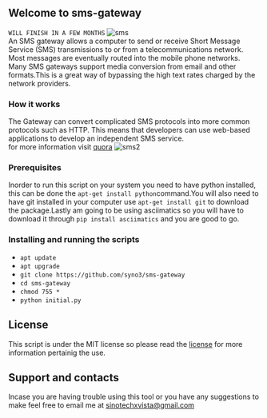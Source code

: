 ## Welcome to sms-gateway
<code>WILL FINISH IN A FEW MONTHS</code>
![sms](https://raw.githubusercontent.com/syno3/sms-gateway/master/Images/sms3.png)<br>
An SMS gateway allows a computer to send or receive Short Message Service (SMS) transmissions to or from a telecommunications network. Most messages are eventually routed into the mobile phone networks. Many SMS gateways support media conversion from email and other formats.This is a great way of bypassing the high text rates charged by the network providers.
### How it works
The Gateway can convert complicated SMS protocols into more common protocols such as HTTP. This means that developers can use web-based applications to develop an independent SMS service.<br>
for more information visit [quora](https://www.quora.com/How-does-SMS-gateways-work)
![sms2](https://qph.ec.quoracdn.net/main-qimg-55497d0e94f38b86ac02e9cf56001fb5)
### Prerequisites
Inorder to run this script on your system you need to have python installed, this can be done the `apt-get install python`command.You will also need to have git installed in your computer use `apt-get install git` to download the package.Lastly am going  to be using asciimatics so you will have to download it through `pip install asciimatics` and you are good to go.
 ### Installing and running the scripts
<ul>
 <li><code>apt update</code></li>
 <li><code>apt upgrade</code></li>
 <li><code>git clone https://github.com/syno3/sms-gateway</code></li>
 <li><code>cd sms-gateway</code></li>
 <li><code>chmod 755 *</code></li>
 <li><code>python initial.py</code></li>
</ul>
 
## License
 This script is under the MIT license so please read the [license](https://github.com/syno3/sms-gateway/blob/master/LICENSE) for more information pertainig the use.
## Support and contacts
Incase you are having trouble using this tool or you have any suggestions to make feel free to email me at sinotechxvista@gmail.com
